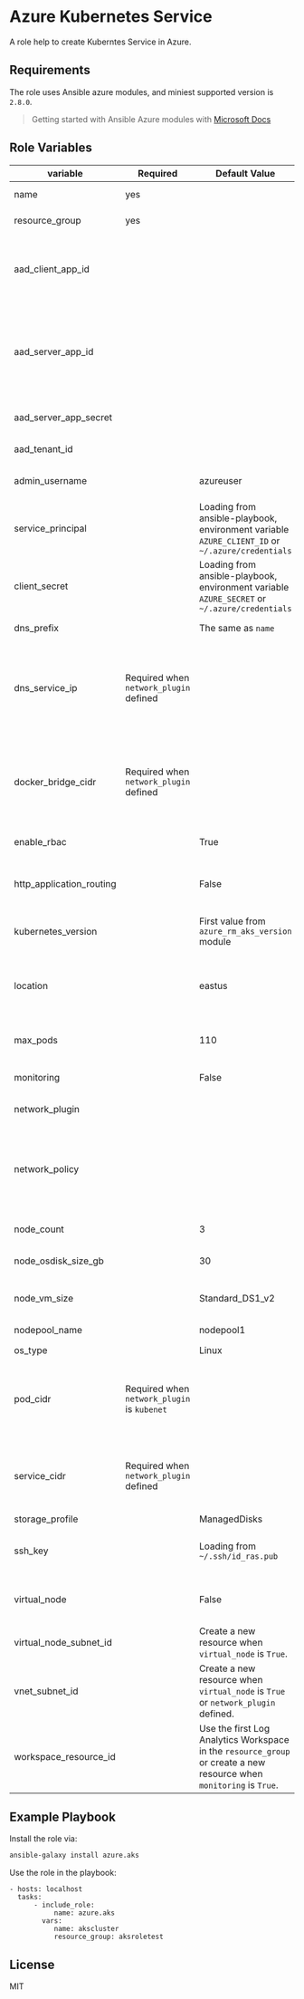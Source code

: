 Azure Kubernetes Service
=========

A role help to create Kuberntes Service in Azure.

Requirements
------------

The role uses Ansible azure modules, and miniest supported version is `2.8.0`.
> Getting started with Ansible Azure modules with [Microsoft Docs](https://docs.microsoft.com/en-us/azure/ansible/ansible-overview)

Role Variables
--------------

| variable | Required | Default Value | description |
|--|--|--|--|
| name | yes |  | Name of the Kubernetes Service resource |
| resource_group | yes | | Resource group of the resource |
| aad_client_app_id | | | The ID of an Azure Active Directory client application of type `Native`. <br/>This application is for user login via kubectl.|
| aad_server_app_id | | | The ID of an Azure Active Directory server application of type `Web app/API`. <br/>This application represents the managed cluster's apiserver (Server application). |
| aad_server_app_secret | | | The secret of an Azure Active Directory server application. |
| aad_tenant_id | | | The ID of an Azure Active Directory tenant. |
| admin_username | | azureuser | User account to create on node VMs for SSH access. |
| service_principal | | Loading from ansible-playbook, environment variable `AZURE_CLIENT_ID` or `~/.azure/credentials` | Service principal used for authentication to Azure APIs. |
| client_secret | | Loading from ansible-playbook, environment variable `AZURE_SECRET` or `~/.azure/credentials` | Secret associated with the service principal. |
| dns_prefix | | The same as `name` | Prefix for hostnames that are created. |
| dns_service_ip | Required when `network_plugin` defined | | An IP address assigned to the Kubernetes DNS service. <br/>*This address must be within the Kubernetes service address range specified by `service_cidr`.* |
| docker_bridge_cidr | Required when `network_plugin` defined | | A specific IP address and netmask for the Docker bridge, using standard CIDR notation.<br/> *This address must not be in any Subnet IP ranges, or the Kubernetes service address range.* |
| enable_rbac | | True | Enable Kubernetes Role-Based Access Control. |
| http_application_routing | | False | Enable `http_application_routing` addon. Configure ingress with automatic public DNS name creation. |
| kubernetes_version | | First value from `azure_rm_aks_version` module |  Version of Kubernetes to use for creating the cluster. |
| location | | eastus | Region of the Kubernetes Service resource, will use `resource_group`'s location if not specified. <br/>*Location is required if resource group not exist*|
| max_pods | | 110| The maximum number of pods deployable to a node. |
| monitoring | | False | Enable `monitoring` addon. Turn on Log Analytics monitoring. |
| network_plugin | | | The Kubernetes network plugin to use. |
| network_policy | | | The Kubernetes network policy to use. Using together with "azure" network plugin. Specify `azure` for Azure network policy manager and `calico` for calico network policy controller. |
| node_count | | 3 | Number of nodes in the Kubernetes node pool. |
| node_osdisk_size_gb | | 30 | Size in GB of the OS disk for each node in the node pool. |
| node_vm_size | | Standard_DS1_v2 | Size of Virtual Machines to create as Kubernetes nodes. |
| nodepool_name | | nodepool1 | Node pool name, upto 12 alphanumeric characters. |
| os_type | | Linux | |
| pod_cidr | Required when `network_plugin` is `kubenet` | |  A CIDR notation IP range from which to assign pod IPs when kubenet is used. <br/>*This range must not overlap with any Subnet IP ranges.* |
| service_cidr | Required when `network_plugin` defined | | A CIDR notation IP range from which to assign service cluster IPs. <br/>*This range must not overlap with any Subnet IP ranges.* |
| storage_profile | | ManagedDisks | |
| ssh_key | | Loading from `~/.ssh/id_ras.pub` | Public key path or key contents to install on node VMs for SSH access. |
| virtual_node | | False | Enable `virtual_node` aadon. Fast provisioning of pods with Azure Container Instance.  |
| virtual_node_subnet_id | | Create a new resource when `virtual_node` is `True`. | |
| vnet_subnet_id | | Create a new resource when `virtual_node` is `True` or `network_plugin` defined. | The ID of a subnet in an existing VNet into which to deploy the cluster. |
| workspace_resource_id | | Use the first Log Analytics Workspace in the `resource_group` or create a new resource when `monitoring` is `True`. | The resource ID of an existing Log Analytics Workspace to use for storing monitoring data. |


Example Playbook
----------------
Install the role via:

```bash
ansible-galaxy install azure.aks
```

Use the role in the playbook:

    - hosts: localhost
      tasks:
          - include_role:
               name: azure.aks
            vars:
               name: akscluster
               resource_group: aksroletest

License
-------

MIT
